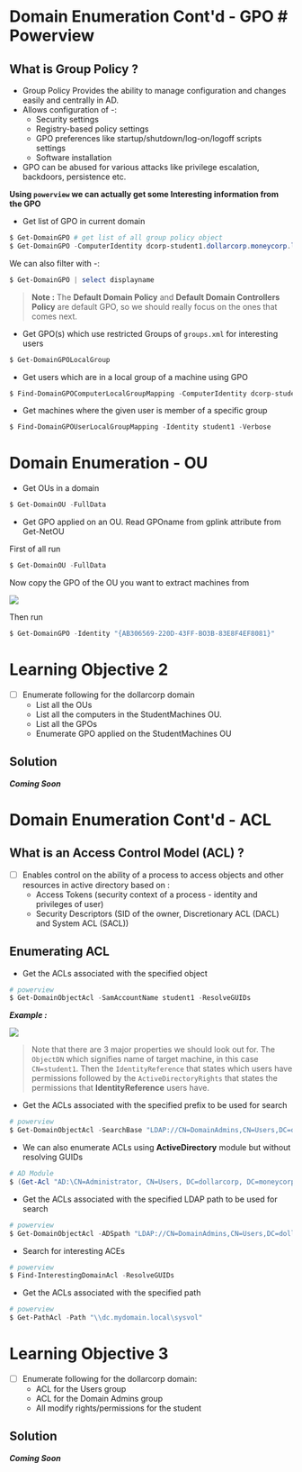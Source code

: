 # **Domain Enumeration Cont'd - GPO # Powerview**

## **What is Group Policy ?**

- Group Policy Provides the ability to manage configuration and changes easily and centrally in AD.
- Allows configuration of -:
	- Security settings
	- Registry-based policy settings
	- GPO preferences like startup/shutdown/log-on/logoff scripts settings
	- Software installation
- GPO can be abused for various attacks like privilege escalation, backdoors, persistence etc.

**Using `powerview` we can actually get some Interesting information from the GPO**

- Get list of GPO in current domain

```powershell
$ Get-DomainGPO # get list of all group policy object
$ Get-DomainGPO -ComputerIdentity dcorp-student1.dollarcorp.moneycorp.local
```

We can also filter with -:

```powershell
$ Get-DomainGPO | select displayname
```

> **Note :** The **Default Domain Policy** and **Default Domain Controllers Policy** are default GPO, so we should really focus on the ones that comes next.


- Get GPO(s) which use restricted Groups of `groups.xml` for interesting users

```powershell
$ Get-DomainGPOLocalGroup
```

- Get users which are in a local group of a machine using GPO

```powershell
$ Find-DomainGPOComputerLocalGroupMapping -ComputerIdentity dcorp-student1.dollarcorp.moneycorp.local
```

- Get machines where the given user is member of a specific group

```powershell
$ Find-DomainGPOUserLocalGroupMapping -Identity student1 -Verbose
```


# **Domain Enumeration - OU**




- Get OUs in a domain

```powershell
$ Get-DomainOU -FullData
```

- Get GPO applied on an OU. Read GPOname from gplink attribute from Get-NetOU

First of all run 

```powershell
$ Get-DomainOU -FullData
```

Now copy the GPO of the OU you want to extract machines from

![](https://i.imgur.com/DGySe2D.png)

Then run

```powershell
$ Get-DomainGPO -Identity "{AB306569-220D-43FF-BO3B-83E8F4EF8081}"
```


# **Learning Objective 2**

- [ ] Enumerate following for the dollarcorp domain
	- List all the OUs
	- List all the computers in the StudentMachines OU.
	- List all the GPOs
	- Enumerate GPO applied on the StudentMachines OU


## **Solution**


**_Coming Soon_**




# **Domain Enumeration Cont'd - ACL**


##  **What is an Access Control Model (ACL) ?**


- [ ] Enables control on the ability of a process to access objects and other resources in active directory based on :
	- Access Tokens (security context of a process - identity and privileges of user)
	- Security Descriptors (SID of the owner, Discretionary ACL (DACL) and System ACL (SACL))


## **Enumerating ACL**

- Get the ACLs associated with the specified object 

```powershell
# powerview
$ Get-DomainObjectAcl -SamAccountName student1 -ResolveGUIDs
```


**_Example :_**


![](https://i.imgur.com/sNgi5yP.png)

> Note that there are 3 major properties we should look out for. The `ObjectDN` which signifies name of target machine, in this case `CN=student1`. Then the `IdentityReference` that states which users have permissions followed by the `ActiveDirectoryRights` that states the permissions that **IdentityReference** users have.


- Get the ACLs associated with the specified prefix to be used for search

```powershell
# powerview
$ Get-DomainObjectAcl -SearchBase "LDAP://CN=DomainAdmins,CN=Users,DC=dollarcorp,DC=moneycorp,DC=local" -ResolveGUIDs -Verbose
```

- We can also enumerate ACLs using **ActiveDirectory** module but without resolving GUIDs

```powershell
# AD Module
$ (Get-Acl "AD:\CN=Administrator, CN=Users, DC=dollarcorp, DC=moneycorp,DC=local").Access
```

- Get the ACLs associated with the specified LDAP path to be used for search

```powershell
# powerview
$ Get-DomainObjectAcl -ADSpath "LDAP://CN=DomainAdmins,CN=Users,DC=dollarcorp,DC=moneycorp,DC=local" -ResolveGUIDs -Verbose
```

- Search for interesting ACEs

```powershell
# powerview
$ Find-InterestingDomainAcl -ResolveGUIDs
```

- Get the ACLs associated with the specified path

```powershell
# powerview
$ Get-PathAcl -Path "\\dc.mydomain.local\sysvol" 
```

# **Learning Objective 3**

- [ ] Enumerate following for the dollarcorp domain:
	- ACL for the Users group
	- ACL for the Domain Admins group
	- All modify rights/permissions for the student


## **Solution**


**_Coming Soon_**


